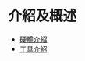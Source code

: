 # 介紹及概述

* [硬體介紹](articles/Overview/Hardware_Overview.md)
* [工具介紹](articles/Overview/Tool_Overview.md)